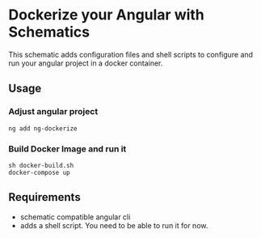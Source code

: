# Dockerize your Angular with Schematics

This schematic adds configuration files and shell scripts to configure and run your angular project in a docker container.

## Usage

### Adjust angular project

```shell
ng add ng-dockerize
```

### Build Docker Image and run it

```shell
sh docker-build.sh
docker-compose up
```

## Requirements

* schematic compatible angular cli
* adds a shell script. You need to be able to run it for now.
